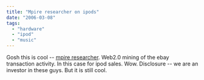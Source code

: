 ```yaml
---
title: "Mpire researcher on ipods"
date: "2006-03-08"
tags: 
  - "hardware"
  - "ipod"
  - "music"
---
```


Gosh this is cool -- [mpire researcher](http://researcher.mpire.com/research/marketing/themes/ipod.html). Web2.0 mining of the ebay transaction activity. In this case for ipod sales. Wow. Disclosure -- we are an investor in these guys. But it is still cool.
